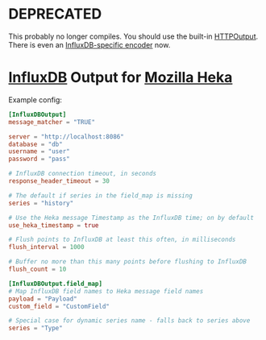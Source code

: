 # DEPRECATED

This probably no longer compiles. You should use the built-in [HTTPOutput](http://hekad.readthedocs.org/en/v0.7.0/config/outputs/index.html#httpoutput). There is even an [InfluxDB-specific encoder](http://hekad.readthedocs.org/en/v0.7.0/config/encoders/index.html#statmetric-influx-encoder) now.

# [InfluxDB](http://influxdb.org/) Output for [Mozilla Heka](http://hekad.readthedocs.org/)

Example config:

```TOML
[InfluxDBOutput]
message_matcher = "TRUE"

server = "http://localhost:8086"
database = "db"
username = "user"
password = "pass"

# InfluxDB connection timeout, in seconds
response_header_timeout = 30

# The default if series in the field_map is missing
series = "history"

# Use the Heka message Timestamp as the InfluxDB time; on by default
use_heka_timestamp = true

# Flush points to InfluxDB at least this often, in milliseconds
flush_interval = 1000

# Buffer no more than this many points before flushing to InfluxDB
flush_count = 10

[InfluxDBOutput.field_map]
# Map InfluxDB field names to Heka message field names
payload = "Payload"
custom_field = "CustomField"

# Special case for dynamic series name - falls back to series above
series = "Type"
```
